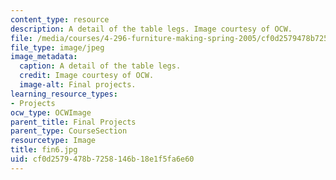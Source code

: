 ```yaml
---
content_type: resource
description: A detail of the table legs. Image courtesy of OCW.
file: /media/courses/4-296-furniture-making-spring-2005/cf0d2579478b7258146b18e1f5fa6e60_fin6.jpg
file_type: image/jpeg
image_metadata:
  caption: A detail of the table legs.
  credit: Image courtesy of OCW.
  image-alt: Final projects.
learning_resource_types:
- Projects
ocw_type: OCWImage
parent_title: Final Projects
parent_type: CourseSection
resourcetype: Image
title: fin6.jpg
uid: cf0d2579-478b-7258-146b-18e1f5fa6e60
---
```

